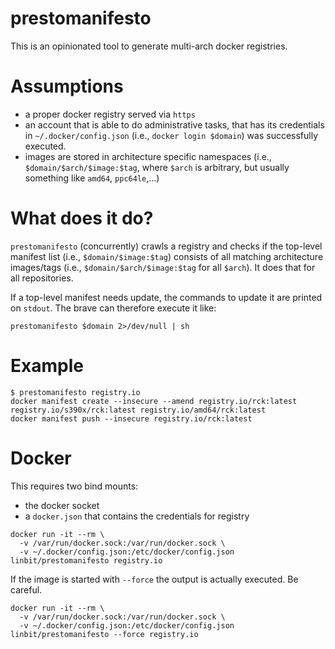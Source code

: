 # prestomanifesto

This is an opinionated tool to generate multi-arch docker registries.

# Assumptions
- a proper docker registry served via `https`
- an account that is able to do administrative tasks, that has its credentials in `~/.docker/config.json`
  (i.e., `docker login $domain`) was successfully executed.
- images are stored in architecture specific namespaces (i.e., `$domain/$arch/$image:$tag`, where `$arch`
  is arbitrary, but usually something like `amd64`, `ppc64le`,...)

# What does it do?
`prestomanifesto` (concurrently) crawls a registry and checks if the top-level manifest list (i.e.,
`$domain/$image:$tag`) consists of all matching architecture images/tags (i.e., `$domain/$arch/$image:$tag`
for all `$arch`). It does that for all repositories.

If a top-level manifest needs update, the commands to update it are printed on `stdout`.
The brave can therefore execute it like:

```
prestomanifesto $domain 2>/dev/null | sh
```

# Example
```
$ prestomanifesto registry.io
docker manifest create --insecure --amend registry.io/rck:latest registry.io/s390x/rck:latest registry.io/amd64/rck:latest
docker manifest push --insecure registry.io/rck:latest
```

# Docker
This requires two bind mounts:
- the docker socket
- a `docker.json` that contains the credentials for registry

```
docker run -it --rm \
  -v /var/run/docker.sock:/var/run/docker.sock \
  -v ~/.docker/config.json:/etc/docker/config.json linbit/prestomanifesto registry.io
```

If the image is started with `--force` the output is actually executed. Be careful.

```
docker run -it --rm \
  -v /var/run/docker.sock:/var/run/docker.sock \
  -v ~/.docker/config.json:/etc/docker/config.json linbit/prestomanifesto --force registry.io
```
